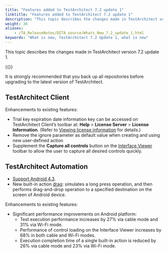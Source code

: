 ```yaml
--- 
title: "Features added to TestArchitect 7.2 update 1"
linktitle: "Features added to TestArchitect 7.2 update 1"
description: "This topic describes the changes made in TestArchitect version 7.2 update 1."
weight: 36
aliases: 
    - /TA_ReleaseNotes/DITA_source/Whats_New_7.2_update_1.html
keywords: "What is new, TestArchitect 7.2 Update 1, what is new"
---
```


This topic describes the changes made in TestArchitect version 7.2 update 1.

{{<caution>}}

It is strongly recommended that you back up all repositories before upgrading to the latest version of TestArchitect.

## TestArchitect Client  

Enhancements to existing features:

-   Trial key expiration date information key can be accessed on TestArchitect Client’s toolbar at: **Help** \> **License Server** \> **License Information**. \(Refer to [Viewing license information](/administration-guide/license-server/managing-licenses/viewing-license-information) for details.\)
-   Remove the ignore parameter as default value when creating and using new user-defined action
-   Supplement the **Capture all controls** button on the [Interface Viewer](/user-guide/interface-definitions/the-interface-viewer/capturing-interface-definitions) toolbar to allow the user to capture all desired controls quickly.

## TestArchitect Automation

-   [Support Android 4.3](/automation-guide/application-testing/mobile-testing/testing-mobile-applications/android-automation/).
-   New built-in action [drag](/automation-guide/action-based-testing-language/built-in-actions/system-actions/device/drag): simulates a long press operation, and then performs drag-and-drop operation to a specified destination on the screen of Android device.

Enhancements to existing features:

-   Significant performance improvements on Android platform:
    -   Test execution performance increases by 27% via cable mode and 31% via Wi-Fi mode.
    -   Performance of control loading on the Interface Viewer increases by 68% in both cable and Wi-Fi modes.
    -   Execution completion time of a single built-in action is reduced by 26% via cable mode and 23% via Wi-Fi mode.



